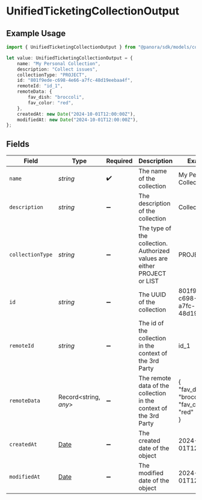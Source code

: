 # UnifiedTicketingCollectionOutput

## Example Usage

```typescript
import { UnifiedTicketingCollectionOutput } from "@panora/sdk/models/components";

let value: UnifiedTicketingCollectionOutput = {
    name: "My Personal Collection",
    description: "Collect issues",
    collectionType: "PROJECT",
    id: "801f9ede-c698-4e66-a7fc-48d19eebaa4f",
    remoteId: "id_1",
    remoteData: {
        fav_dish: "broccoli",
        fav_color: "red",
    },
    createdAt: new Date("2024-10-01T12:00:00Z"),
    modifiedAt: new Date("2024-10-01T12:00:00Z"),
};
```

## Fields

| Field                                                                                         | Type                                                                                          | Required                                                                                      | Description                                                                                   | Example                                                                                       |
| --------------------------------------------------------------------------------------------- | --------------------------------------------------------------------------------------------- | --------------------------------------------------------------------------------------------- | --------------------------------------------------------------------------------------------- | --------------------------------------------------------------------------------------------- |
| `name`                                                                                        | *string*                                                                                      | :heavy_check_mark:                                                                            | The name of the collection                                                                    | My Personal Collection                                                                        |
| `description`                                                                                 | *string*                                                                                      | :heavy_minus_sign:                                                                            | The description of the collection                                                             | Collect issues                                                                                |
| `collectionType`                                                                              | *string*                                                                                      | :heavy_minus_sign:                                                                            | The type of the collection. Authorized values are either PROJECT or LIST                      | PROJECT                                                                                       |
| `id`                                                                                          | *string*                                                                                      | :heavy_minus_sign:                                                                            | The UUID of the collection                                                                    | 801f9ede-c698-4e66-a7fc-48d19eebaa4f                                                          |
| `remoteId`                                                                                    | *string*                                                                                      | :heavy_minus_sign:                                                                            | The id of the collection in the context of the 3rd Party                                      | id_1                                                                                          |
| `remoteData`                                                                                  | Record<string, *any*>                                                                         | :heavy_minus_sign:                                                                            | The remote data of the collection in the context of the 3rd Party                             | {<br/>"fav_dish": "broccoli",<br/>"fav_color": "red"<br/>}                                    |
| `createdAt`                                                                                   | [Date](https://developer.mozilla.org/en-US/docs/Web/JavaScript/Reference/Global_Objects/Date) | :heavy_minus_sign:                                                                            | The created date of the object                                                                | 2024-10-01T12:00:00Z                                                                          |
| `modifiedAt`                                                                                  | [Date](https://developer.mozilla.org/en-US/docs/Web/JavaScript/Reference/Global_Objects/Date) | :heavy_minus_sign:                                                                            | The modified date of the object                                                               | 2024-10-01T12:00:00Z                                                                          |